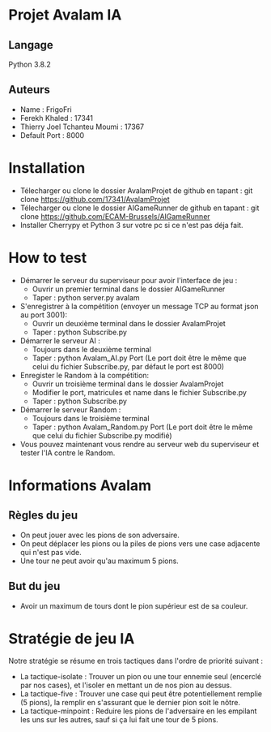 # Projet Avalam IA
## Langage 
Python 3.8.2

## Auteurs  
- Name : FrigoFri
- Ferekh Khaled : 17341
- Thierry Joel Tchanteu Moumi : 17367
- Default Port : 8000

# Installation
- Télecharger ou clone le dossier AvalamProjet de github en tapant :
    git clone https://github.com/17341/AvalamProjet
- Télecharger ou clone le dossier AIGameRunner de github en tapant :
    git clone https://github.com/ECAM-Brussels/AIGameRunner
- Installer Cherrypy et Python 3 sur votre pc si ce n'est pas déja fait.

# How to test 
- Démarrer le serveur du superviseur pour avoir l'interface de jeu :
    - Ouvrir un premier terminal dans le dossier AIGameRunner
    - Taper : python server.py avalam
- S'enregistrer à la compétition (envoyer un message TCP au format json au port 3001): 
    - Ouvrir un deuxième terminal dans le dossier AvalamProjet 
    - Taper : python Subscribe.py 
- Démarrer le serveur AI :
    - Toujours dans le deuxième terminal 
    - Taper : python Avalam_AI.py Port 
   (Le port doit être le même que celui du fichier Subscribe.py, par défaut le port est 8000) 
- Enregister le Random à la compétition:
    - Ouvrir un troisième terminal dans le dossier AvalamProjet 
    - Modifier le port, matricules et name dans le fichier Subscribe.py
    - Taper : python Subscribe.py 
- Démarrer le serveur Random  :
   - Toujours dans le troisième terminal 
   - Taper : python Avalam_Random.py Port 
    (Le port doit être le même que celui du fichier Subscribe.py modifié) 
- Vous pouvez maintenant vous rendre au serveur web du superviseur et tester l'IA contre le Random.
# Informations Avalam 

## Règles du jeu  
- On peut jouer avec les pions de son adversaire.
- On peut déplacer les pions ou la piles de pions vers une case adjacente qui n'est pas vide.
- Une tour ne peut avoir qu'au maximum 5 pions.

## But du jeu
- Avoir un maximum de tours dont le pion supérieur est de sa couleur.

# Stratégie de jeu IA
Notre stratégie se résume en trois tactiques dans l'ordre de priorité suivant : 
- La tactique-isolate  : Trouver un pion ou une tour ennemie seul (encerclé par nos cases), et l'isoler en mettant un de nos pion au dessus.
- La tactique-five     : Trouver une case qui peut être potentiellement remplie (5 pions), la remplir en s'assurant que le dernier pion soit le nôtre.
- La tactique-minpoint : Reduire les pions de l'adversaire en les empilant les uns sur les autres, sauf si ça lui fait une tour de 5 pions.



